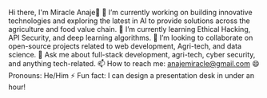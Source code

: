 Hi there, I'm Miracle Anaje👋
🔭 I’m currently working on building innovative technologies and exploring the latest in AI to provide solutions across the agriculture and food value chain. 
🌱 I’m currently learning Ethical Hacking, API Security, and deep learning algorithms.
👯 I’m looking to collaborate on open-source projects related to web development, Agri-tech, and data science.
💬 Ask me about full-stack development, agri-tech, cyber security, and anything tech-related.
📫 How to reach me: anajemiracle@gmail.com
😄 Pronouns: He/Him
⚡ Fun fact: I can design a presentation desk in under an hour!
